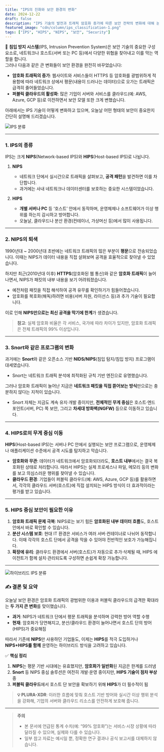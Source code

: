 ```yaml
---
title: "IPS의 진화와 보안 환경의 변화"
date: 2024-12-22
draft: false
description: "IPS 기술의 발전과 트래픽 암호화 증가에 따른 보안 전략의 변화에 대해 논의합니다."
featured_image: "cdn/column/ips_classification-1.png"
tags: ["IPS", "HIPS", "NIPS", "보안", "Security"]
---
```


🔐 **침입 방지 시스템**(IPS, Intrusion Prevention System)은 보안 기술의 중요한 구성 요소로, 네트워크나 호스트(서버 또는 PC 등)에서 다양한 위협을 찾아내고 이를 막는 역할을 합니다.  
그러나 다음과 같은 큰 변화들이 보안 환경을 완전히 바꾸었습니다:

- **암호화 트래픽의 증가**: 웹사이트와 서비스들이 HTTPS 등 암호화를 광범위하게 적용함에 따라 네트워크 상에서 평문(내용이 드러나는 데이터)으로 오가는 트래픽은 급격히 줄어들었습니다.
- **퍼블릭 클라우드의 활성화**: 많은 기업이 서버와 서비스를 클라우드(예: AWS, Azure, GCP 등)로 이전하면서 보안 모델 또한 크게 변했습니다.

아래에서는 IPS 기술이 어떻게 변화하고 있으며, 오늘날 어떤 형태의 보안이 중요한지 간단히 설명해 드리겠습니다.  

![IPS 분류](https://blog.plura.io/cdn/column/ips_classification-1.png)

<!--more-->

---

### 1. IPS의 종류
IPS는 크게 **NIPS**(Network-based IPS)와 **HIPS**(Host-based IPS)로 나뉩니다.

1. **NIPS**  
   - 네트워크 단에서 실시간으로 트래픽을 살펴보고, **공격 패턴**을 발견하면 이를 차단합니다.  
   - 과거에는 사내 네트워크나 데이터센터를 보호하는 중요한 시스템이었습니다.

2. **HIPS**  
   - **개별 서버나 PC** 등 ‘호스트’ 안에서 동작하며, 운영체제나 소프트웨어가 이상 행위를 하는지 감시하고 방어합니다.  
   - 오늘날, 클라우드나 분산 환경(컨테이너, 가상머신 등)에서 많이 사용됩니다.

---

### 2. NIPS의 퇴색
1990년대 ~ 2000년대 초반에는 네트워크 트래픽의 많은 부분이 **평문**으로 전송되었습니다. 이때는 NIPS가 데이터 내용을 직접 살펴보며 공격을 효율적으로 찾아낼 수 있었습니다.  

하지만 최근(2010년대 이후) **HTTPS**(암호화된 웹 통신)와 같은 **암호화 트래픽**이 늘어나면서, NIPS가 패킷의 내부 내용을 보기 어려워졌습니다.  
- 예전처럼 패킷을 직접 해석하여 공격 유무를 확인하기가 힘들어졌습니다.  
- 암호화를 복호화(해독)하려면 비용(서버 자원, 라이선스 등)과 추가 기술이 필요합니다.

이로 인해 **NIPS만으로는 최신 공격을 막기에 한계**가 생겼습니다.

> **참고**: 실제 암호화 비율은 각 서비스, 국가에 따라 차이가 있지만, 암호화 트래픽은 전체 트래픽의 99% 이상입니다.

---

### 3. Snort와 같은 프로그램의 변화
과거에는 **Snort**와 같은 오픈소스 기반 **NIDS/NIPS**(침입 탐지/침입 방지) 프로그램이 대세였습니다.  
- Snort는 네트워크 트래픽 분석에 최적화된 규칙 기반 엔진으로 유명했습니다.

그러나 암호화 트래픽이 늘어난 지금은 **네트워크 패킷을 직접 뜯어보는 방식**만으로는 충분하지 않다는 지적이 있습니다.  
- Snort 자체는 지금도 계속 유지·개발 중이지만, **전체적인 무게 중심**은 호스트·엔드포인트(서버, PC) 쪽 보안, 그리고 **차세대 방화벽(NGFW)** 등으로 이동하고 있습니다.

---

### 4. HIPS로의 무게 중심 이동
**HIPS**(Host-based IPS)는 서버나 PC 안에서 실행되는 보안 프로그램으로, 운영체제나 애플리케이션 수준에서 공격 시도를 탐지하고 막습니다.  

- **암호화와 무관**: 데이터가 네트워크에서 암호화되더라도, **호스트 내부**에서는 결국 복호화된 상태로 처리합니다. 따라서 HIPS는 실제 프로세스나 파일, 메모리 등의 변화를 보고 의심스러운 행위를 찾아낼 수 있습니다.  
- **클라우드 환경**: 기업들이 퍼블릭 클라우드(예: AWS, Azure, GCP 등)를 활용하면서, 각각의 클라우드 서버(호스트)에 직접 설치되는 HIPS 방식이 더 효과적이라는 평가를 받고 있습니다.

---

### 5. HIPS 중심 보안이 필요한 이유
1. **암호화 트래픽 문제 극복**: NIPS로는 보기 힘든 **암호화된 내부 데이터 흐름**도, 호스트 안에서 바로 확인할 수 있습니다.
2. **분산 시스템 보호**: 현대 IT 환경은 서비스가 여러 서버·컨테이너로 나뉘어 동작합니다. 이때 각각의 호스트 단에서 공격을 막을 수 있어야 전반적인 보호가 가능해집니다.
3. **확장에 유리**: 클라우드 환경에서 서버(호스트)가 자동으로 추가·삭제될 때, HIPS 에이전트가 함께 설치·관리되도록 구성하면 손쉽게 확장 가능합니다.

---

![하이브리드 IPS 분류](https://blog.plura.io/cdn/column/ips_classification-2.png)

### ✍️ 결론 및 요약
오늘날 보안 환경은 암호화 트래픽의 광범위한 이용과 퍼블릭 클라우드의 급격한 확대라는 **두 가지 큰 변화**를 맞이했습니다.  
- **과거**: NIPS가 네트워크 단에서 평문 트래픽을 분석하며 강력한 방어 역할 수행  
- **현재**: 암호화가 당연해지고, 분산/클라우드 환경이 늘어나면서 호스트 단의 방어(HIPS)가 중요해짐  

따라서 기존에 **NIPS**만 사용하던 기업들도, 이제는 **HIPS**를 적극 도입하거나 **NIPS+HIPS를 함께** 운영하는 하이브리드 방식을 고려하고 있습니다.  

✅ **핵심 정리**  
1. **NIPS**는 평문 기반 시대에는 유효했지만, **암호화가 일반화**된 지금은 한계를 드러냄  
2. **Snort** 등 NIPS 중심 솔루션은 여전히 개발·운영 중이지만, **HIPS 기술이 점차 부상** 중  
3. **퍼블릭 클라우드**에서 호스트 단 보안을 확보하기 위해 **HIPS**가 더 필수적이 됨  

> **💡 PLURA-XDR**: 이러한 흐름에 맞춰 호스트 기반 방어와 실시간 이상 행위 분석을 강화해, 기업의 서버와 클라우드 리소스를 안전하게 보호해 줍니다.

---

> **주의**  
> - 본 문서에 언급된 통계 수치(예: “99% 암호화”)는 서비스·시장 상황에 따라 달라질 수 있으며, 실제와 다를 수 있습니다.  
> - 일부 참고 자료는 예시일 뿐, 정확한 연구 결과나 공식 보고서를 대체하지 않습니다.
